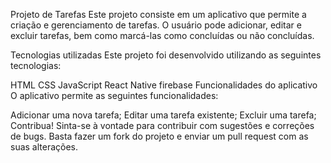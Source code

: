 Projeto de Tarefas
Este projeto consiste em um aplicativo que permite a criação e gerenciamento de tarefas. O usuário pode adicionar, editar e excluir tarefas, bem como marcá-las como concluídas ou não concluídas.

Tecnologias utilizadas
Este projeto foi desenvolvido utilizando as seguintes tecnologias:

HTML
CSS
JavaScript
React Native
firebase
Funcionalidades do aplicativo
O aplicativo permite as seguintes funcionalidades:

Adicionar uma nova tarefa;
Editar uma tarefa existente;
Excluir uma tarefa;
Contribua!
Sinta-se à vontade para contribuir com sugestões e correções de bugs. Basta fazer um fork do projeto e enviar um pull request com as suas alterações.
